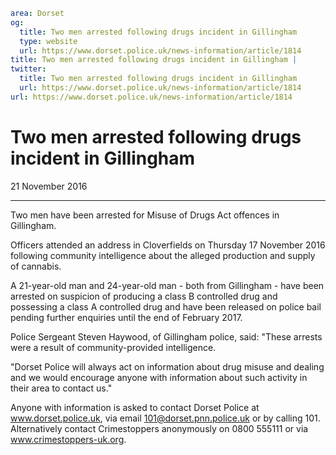 ```yaml
area: Dorset
og:
  title: Two men arrested following drugs incident in Gillingham
  type: website
  url: https://www.dorset.police.uk/news-information/article/1814
title: Two men arrested following drugs incident in Gillingham |
twitter:
  title: Two men arrested following drugs incident in Gillingham
  url: https://www.dorset.police.uk/news-information/article/1814
url: https://www.dorset.police.uk/news-information/article/1814
```

# Two men arrested following drugs incident in Gillingham

21 November 2016

* * *

Two men have been arrested for Misuse of Drugs Act offences in Gillingham.

Officers attended an address in Cloverfields on Thursday 17 November 2016 following community intelligence about the alleged production and supply of cannabis.

A 21-year-old man and 24-year-old man - both from Gillingham - have been arrested on suspicion of producing a class B controlled drug and possessing a class A controlled drug and have been released on police bail pending further enquiries until the end of February 2017.

Police Sergeant Steven Haywood, of Gillingham police, said: "These arrests were a result of community-provided intelligence.

"Dorset Police will always act on information about drug misuse and dealing and we would encourage anyone with information about such activity in their area to contact us."

Anyone with information is asked to contact Dorset Police at www.dorset.police.uk, via email 101@dorset.pnn.police.uk or by calling 101. Alternatively contact Crimestoppers anonymously on 0800 555111 or via www.crimestoppers-uk.org.
